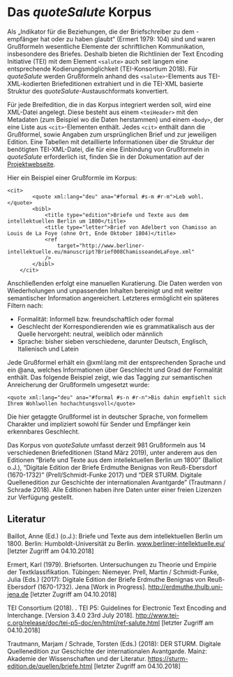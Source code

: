 # Das *quoteSalute* Korpus

Als „Indikator für die Beziehungen, die der Briefschreiber zu dem -empfänger hat oder zu haben glaubt“ (Ermert 1979: 104) sind und waren Grußformeln wesentliche Elemente der schriftlichen Kommunikation, insbesondere des Briefes. Deshalb bieten die Richtlinien der Text Encoding Initiative (TEI) mit dem Element `<salute>` auch seit langem eine entsprechende Kodierungsmöglichkeit  (TEI-Konsortium 2018). Für *quoteSalute* werden Grußformeln anhand des `<salute>`-Elements aus TEI-XML-kodierten Briefeditionen extrahiert und in die TEI-XML basierte Struktur des *quoteSalute*-Austauschformats konvertiert.

Für jede Breifedition, die in das Korpus integriert werden soll, wird eine XML-Datei angelegt. Diese besteht aus einem `<teiHeader>` mit den Metadaten (zum Beispiel wo die Daten herstammen) und einem `<body>`, der eine Liste aus `<cit>`-Elementen enthält. Jedes `<cit>` enthält dann die Grußformel, sowie Angaben zum ursprünglichen Brief und zur jeweiligen Edition. Eine Tabellen mit detaillierte Informationen über die Struktur der benötigten TEI-XML-Datei, die für eine Einbindung von Grußformeln in *quoteSalute* erforderlich ist, finden Sie in der Dokumentation auf der [Projektwebseite](https://correspsearch.net/quotesalute//index.xql?id=doc&l=de).

Hier ein Beispiel einer Grußformle im Korpus:

    <cit>
            <quote xml:lang="deu" ana="#formal #s-m #r-m">Leb wohl.</quote>
            <bibl>
                <title type="edition">Briefe und Texte aus dem intellektuellen Berlin um 1800</title>
                <title type="letter">Brief von Adelbert von Chamisso an Louis de La Foye (ohne Ort, Ende Oktober 1804)</title>
                <ref
                    target="http://www.berliner-intellektuelle.eu/manuscript?Brief008ChamissoandeLaFoye.xml"
                />
            </bibl>
        </cit>

Anschließenden erfolgt eine manuellen Kuratierung. Die Daten werden von Wiederholungen und unpassenden Inhalten bereinigt und mit weiter semantischer Information angereichert. Letzteres ermöglicht ein späteres Filtern nach:

* Formalität: Informell bzw. freundschaftlich oder formal
* Geschlecht der Korrespondierenden wie es grammatikalisch aus der Quelle hervorgeht: neutral, weiblich oder männlich
* Sprache: bisher sieben verschiedene, darunter Deutsch, Englisch, Italienisch und Latein

Jede Grußformel erhält ein @xml:lang mit der entsprechenden Sprache und ein @ana, welches Informationen über Geschlecht und Grad der Formalität enthält. Das folgende Beispiel zeigt, wie das Tagging zur semantischen Anreicherung der Grußformeln umgesetzt wurde:

    <quote xml:lang="deu" ana="#formal #s-n #r-n">Bis dahin empfiehlt sich Ihrem Wohlwollen hochachtungsvoll</quote>

Die hier getaggte Grußformel ist in deutscher Sprache, von formellem Charakter und impliziert sowohl für Sender und Empfänger kein erkennbares Geschlecht.

Das Korpus von *quoteSalute* umfasst derzeit 981 Grußformeln aus 14 verschiedenen Briefeditionen (Stand März 2019), unter anderem aus den Editionen “Briefe und Texte aus dem intellektuellen Berlin um 1800” (Balliot o.J.), “Digitale Edition der Briefe Erdmuthe Benignas von Reuß-Ebersdorf (1670-1732)” (Prell/Schmidt-Funke 2017) und “DER STURM. Digitale Quellenedition zur Geschichte der internationalen Avantgarde” (Trautmann / Schrade 2018). Alle Editionen haben ihre Daten unter einer freien Lizenzen zur Verfügung gestellt. 

## Literatur

Baillot, Anne (Ed.) (o.J.): Briefe und Texte aus dem intellektuellen Berlin um 1800. Berlin: Humboldt-Universität zu Berlin. www.berliner-intellektuelle.eu/  [letzter Zugriff am 04.10.2018]

Ermert, Karl (1979). Briefsorten. Untersuchungen zu Theorie und Empirie der Textklassifikation. Tübingen: Niemeyer.
Prell, Martin / Schmidt-Funke, Julia (Eds.) (2017): Digitale Edition der Briefe Erdmuthe Benignas von Reuß-Ebersdorf (1670-1732). Jena [Work in Progress]. http://erdmuthe.thulb.uni-jena.de  [letzter Zugriff am 04.10.2018]

TEI Consortium (2018). <salute>. TEI P5: Guidelines for Electronic Text Encoding and Interchange. [Version 3.4.0 23rd July 2018]. http://www.tei-c.org/release/doc/tei-p5-doc/en/html/ref-salute.html [letzter Zugriff am 04.10.2018]

Trautmann, Marjam / Schrade, Torsten (Eds.) (2018): DER STURM. Digitale Quellenedition zur Geschichte der internationalen Avantgarde. Mainz: Akademie der Wissenschaften und der Literatur. https://sturm-edition.de/quellen/briefe.html  [letzter Zugriff am 04.10.2018]


